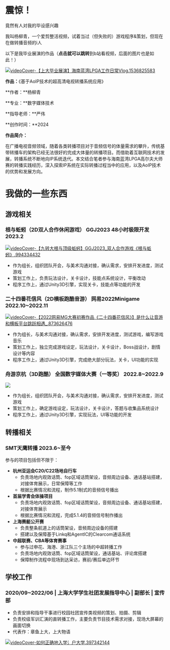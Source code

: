 # 震惊！

竟然有人对我的毕设感兴趣

我叫杨柳青，一个爱剪整活视频，试着当过（但失败的）游戏程序&策划，但现在在做转播音频的i人

以下是我毕业展演的作品（**点击就可以跳转**到b站看视频，后面的图片也是如此！）

[![videoCover-【上大毕业展演】海南蓝湾LPGA工作日常Vlog.1536825583](https://jupiter-typora-pic.oss-cn-shanghai.aliyuncs.com/videoCover-%E3%80%90%E4%B8%8A%E5%A4%A7%E6%AF%95%E4%B8%9A%E5%B1%95%E6%BC%94%E3%80%91%E6%B5%B7%E5%8D%97%E8%93%9D%E6%B9%BELPGA%E5%B7%A5%E4%BD%9C%E6%97%A5%E5%B8%B8Vlog.1536825583.jpeg)](https://www.bilibili.com/video/BV1vH4y1G7KX/)



**作品：**《基于AoIP技术的超高清电视转播系统应用》

**作者：**杨柳青 

**专业：**数字媒体技术

**指导老师：**严伟

**创作时间：**2024

**作品简介：** 

在广播电视音频领域，随着各类转播项目对于音频信号的体量需求的攀升，传统基带转播车的架构已经无法很好的完成大体量的转播项目。而借助着互联网技术的发展，转播系统不断地向IP系统迭代。本文结合笔者参与海南蓝湾LPGA高尔夫大师赛的转播实践经历，深入探索IP系统在实际转播过程当中的应用，以及AoIP技术的优势和发展方向。



# 我做的一些东西



## 游戏相关

### 根与蚯蚓（2D双人合作休闲游戏）                       GGJ2023 48小时极限开发                      2023.2

[![videoCover-【九转大根与顶级蚯蚓】GGJ2023_双人合作游戏《根与蚯蚓》.994334432](https://jupiter-typora-pic.oss-cn-shanghai.aliyuncs.com/videoCover-%E3%80%90%E4%B9%9D%E8%BD%AC%E5%A4%A7%E6%A0%B9%E4%B8%8E%E9%A1%B6%E7%BA%A7%E8%9A%AF%E8%9A%93%E3%80%91GGJ2023_%E5%8F%8C%E4%BA%BA%E5%90%88%E4%BD%9C%E6%B8%B8%E6%88%8F%E3%80%8A%E6%A0%B9%E4%B8%8E%E8%9A%AF%E8%9A%93%E3%80%8B.994334432.jpeg)](https://www.bilibili.com/video/BV1BR4y1z7Li/)

- 作为组长，组织团队开会，与美术沟通对接，确认需求，安排开发进度，测试游戏
- 策划工作上，负责玩法设计，关卡设计，技能点系统设计，平衡改动
- 程序工作上，通过Unity3D引擎，实现关卡，技能点等功能的开发





### 二十四番花信风（2D横板跑酷音游）                         网易2022Minigame                               2022.10~2022.11

[![videoCover-【2022网易MG大赛初赛作品《二十四番花信风》】是什么让音游和横板平台跳跃相遇_.873626476](https://jupiter-typora-pic.oss-cn-shanghai.aliyuncs.com/videoCover-%E3%80%902022%E7%BD%91%E6%98%93MG%E5%A4%A7%E8%B5%9B%E5%88%9D%E8%B5%9B%E4%BD%9C%E5%93%81%E3%80%8A%E4%BA%8C%E5%8D%81%E5%9B%9B%E7%95%AA%E8%8A%B1%E4%BF%A1%E9%A3%8E%E3%80%8B%E3%80%91%E6%98%AF%E4%BB%80%E4%B9%88%E8%AE%A9%E9%9F%B3%E6%B8%B8%E5%92%8C%E6%A8%AA%E6%9D%BF%E5%B9%B3%E5%8F%B0%E8%B7%B3%E8%B7%83%E7%9B%B8%E9%81%87_.873626476.png)](https://www.bilibili.com/video/BV1ZP411A7DK/)

- 作为组长，与美术沟通对接，确认需求，安排开发进度，测试游戏，编写游戏音乐
- 策划工作上，独立完成游戏设定，玩法设计，关卡设计，Boss战设计，剧情设计等内容
- 程序工作上，通过Unity3D引擎，完成绝大部分玩法，关卡，UI功能的实现





### 舟游京杭（3D跑酷）                                全国数字媒体大赛（一等奖）                                             2022.8~2022.9

[![](https://jupiter-typora-pic.oss-cn-shanghai.aliyuncs.com/videoCover-%5B%E5%8F%82%E8%B5%9B%E4%BD%9C%E5%93%81%5D3D%E4%BA%AC%E6%9D%AD%E5%A4%A7%E8%BF%90%E6%B2%B3%E4%B8%BB%E9%A2%98%E8%B7%91%E9%85%B7%E9%97%AF%E5%85%B3%E6%B8%B8%E6%88%8F%E3%80%8A%E8%88%9F%E6%B8%B8%E4%BA%AC%E6%9D%AD%E3%80%8B%E8%A7%86%E9%A2%91%E6%BC%94%E7%A4%BA.840011779.jpeg)](https://www.bilibili.com/video/BV11e4y1t74g/)

- 作为组长，组织团队开会，与美术沟通对接，确认需求，安排开发进度，测试游戏
- 策划工作上，确定游戏设定，玩法设计，关卡设计，答题与收集品系统设计
- 程序工作上，通过Unity3D引擎，实现玩法，UI等功能的开发



## 转播相关

### SMT天鹰转播                                                      2023.6~至今

参与的项目包括但不限于：

- **杭州亚运会C20/C22场地自行车**     
  - 负责场地内观效话筒、fop区域话筒架设，音频周边设备、通话基站搭建，对接体育展示，日常保障等工作
  - 根据比赛情况和流程，制作5.1制式的音频信号播出
- **首届学青会体操项目**           
  - 负责场地内观效话筒、fop区域话筒架设，音频周边设备、通话基站搭建，对接体育展示 
  - 根据比赛情况和流程，完成5.1.4的音频信号制作播出
- **上海赛艇公开赛**       
  - 负责整条航道上的话筒架设，音频周边设备的搭建
  - 搭建以及保障基于Linkq和AgentIC的Clearcom通话系统
- **中超联赛、CBA等体育赛事**
  - 参与过申花、海港、浙江队三个主场的中超转播工作
  - 负责场地内观效话筒、fop区域话筒架设，通话基站、评论席搭建
  - 保障制作流程中现场到达采访，赛前/赛后单边环节



## 学校工作

### 2020/09~2022/06         |           上海大学学生社团发展指导中心              |           副部长          |             宣传部

- 负责安排和指导干事进行校园社团宣传类视频的策划、拍摄、剪辑
- 负责校级军训汇演的直转播工作，主要负责节目技术需求对接，现场大屏幕的画面切换
- 代表作：章鱼上大，上大物语

[![videoCover-如何正确地入学氵户大学.397342144](https://jupiter-typora-pic.oss-cn-shanghai.aliyuncs.com/videoCover-%E5%A6%82%E4%BD%95%E6%AD%A3%E7%A1%AE%E5%9C%B0%E5%85%A5%E5%AD%A6%E6%B0%B5%E6%88%B7%E5%A4%A7%E5%AD%A6.397342144.jpeg)](https://www.bilibili.com/video/BV1Mg411L7cC/)

